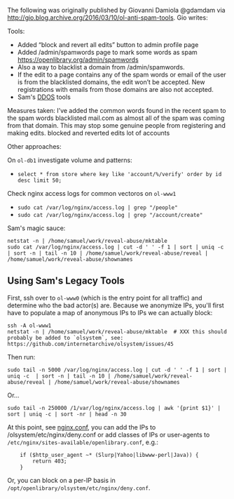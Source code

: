 The following was originally published by Giovanni Damiola @gdamdam via http://gio.blog.archive.org/2016/03/10/ol-anti-spam-tools. Gio writes:

Tools:
* Added “block and revert all edits” button to admin profile page
* Added /admin/spamwords page to mark some words as spam https://openlibrary.org/admin/spamwords
* Also a way to blacklist a domain from /admin/spamwords.
* If the edit to a page contains any of the spam words or email of the user is from the blacklisted domains, the edit won’t be accepted. New registrations with emails from those domains are also not accepted.
* Sam's [DDOS](https://git.archive.org/mek/detect-abuse) tools

Measures taken:
I’ve added the common words found in the recent spam to the spam words blacklisted mail.com as almost all of the spam was coming from that domain. This may stop some genuine people from registering and making edits. blocked and reverted edits lot of accounts

Other approaches:

On `ol-db1` investigate volume and patterns:
- `select * from store where key like 'account/%/verify' order by id desc limit 50;`

Check nginx access logs for common vectoros on `ol-www1`
- `sudo cat /var/log/nginx/access.log | grep "/people"`
- `sudo cat /var/log/nginx/access.log | grep "/account/create"`

Sam's magic sauce:
```
netstat -n | /home/samuel/work/reveal-abuse/mktable
sudo cat /var/log/nginx/access.log | cut -d ' ' -f 1 | sort | uniq -c  | sort -n | tail -n 10 | /home/samuel/work/reveal-abuse/reveal | /home/samuel/work/reveal-abuse/shownames 
```



## Using Sam's Legacy Tools
 
First, ssh over to `ol-www0` (which is the entry point for all traffic) and determine who the bad actor(s) are. Because we anonymize IPs, you'll first have to populate a map of anonymous IPs to IPs we can actually block:

```
ssh -A ol-www1
netstat -n | /home/samuel/work/reveal-abuse/mktable  # XXX this should probably be added to `olsystem`, see: https://github.com/internetarchive/olsystem/issues/45
```

Then run:

```
sudo tail -n 5000 /var/log/nginx/access.log | cut -d ' ' -f 1 | sort | uniq -c  | sort -n | tail -n 10 | /home/samuel/work/reveal-abuse/reveal | /home/samuel/work/reveal-abuse/shownames
```

Or...

```
sudo tail -n 250000 /1/var/log/nginx/access.log | awk '{print $1}' | sort | uniq -c | sort -nr | head -n 30
```

At this point, see [nginx.conf](https://github.com/internetarchive/openlibrary/blob/6216cda55295ed6477439af2791b20df3bdadd9d/docker/nginx.conf#L44-L45), you can add the IPs to /olsystem/etc/nginx/deny.conf or add classes of IPs or user-agents to `/etc/nginx/sites-available/openlibrary.conf`, e.g.:

```
    if ($http_user_agent ~* (Slurp|Yahoo|libwww-perl|Java)) {
        return 403;
    }
```

Or, you can block on a per-IP basis in `/opt/openlibrary/olsystem/etc/nginx/deny.conf`.


